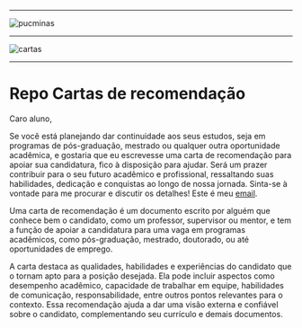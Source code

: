 -----

<img alt="pucminas" src="https://joaopauloaramuni.github.io/image/FUNDOCOREUCAPA2.svg?raw=true"/>

-----

<img alt="cartas" src="https://joaopauloaramuni.github.io/image/cartas-de-recomendacao2.png?raw=true"/>

-----

# Repo Cartas de recomendação

Caro aluno,

Se você está planejando dar continuidade aos seus estudos, seja em programas de pós-graduação, mestrado ou qualquer outra oportunidade acadêmica, e gostaria que eu escrevesse uma carta de recomendação para apoiar sua candidatura, fico à disposição para ajudar. Será um prazer contribuir para o seu futuro acadêmico e profissional, ressaltando suas habilidades, dedicação e conquistas ao longo de nossa jornada. Sinta-se à vontade para me procurar e discutir os detalhes! Este é meu <a href="mailto:joaopauloaramuni@gmail.com" target="_blank">email</a>.

Uma carta de recomendação é um documento escrito por alguém que conhece bem o candidato, como um professor, supervisor ou mentor, e tem a função de apoiar a candidatura para uma vaga em programas acadêmicos, como pós-graduação, mestrado, doutorado, ou até oportunidades de emprego.

A carta destaca as qualidades, habilidades e experiências do candidato que o tornam apto para a posição desejada. Ela pode incluir aspectos como desempenho acadêmico, capacidade de trabalhar em equipe, habilidades de comunicação, responsabilidade, entre outros pontos relevantes para o contexto. Essa recomendação ajuda a dar uma visão externa e confiável sobre o candidato, complementando seu currículo e demais documentos.
